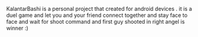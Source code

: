 KalantarBashi is a personal project that created for android devices . it is a duel game and let you and your friend connect together and
stay face to face and wait for shoot command and first guy shooted in right angel is winner :)
